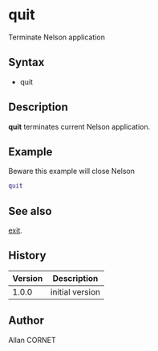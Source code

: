 

# quit

Terminate Nelson application

## Syntax

- quit

## Description


  <p><b>quit</b> terminates current Nelson application.</p>


## Example

Beware this example will close Nelson
```matlab
quit
```

## See also

[exit](exit.md).
## History

|Version|Description|
|------|------|
|1.0.0|initial version|


## Author

Allan CORNET



